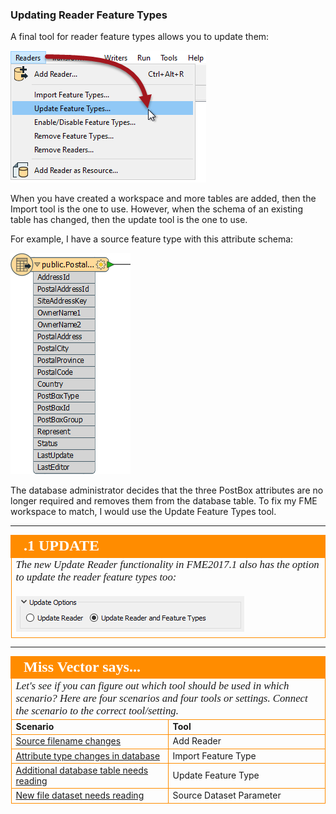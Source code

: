 ### Updating Reader Feature Types ###
A final tool for reader feature types allows you to update them:

![](./Images/Img4.034.UpdateFeatureTypeMenubar.png)

When you have created a workspace and more tables are added, then the Import tool is the one to use. However, when the schema of an existing table has changed, then the update tool is the one to use.

For example, I have a source feature type with this attribute schema:

![](./Images/Img4.035.ReaderSchemaToUpdate.png)

The database administrator decides that the three PostBox attributes are no longer required and removes them from the database table. To fix my FME workspace to match, I would use the Update Feature Types tool. 

---

<!--Updated Section--> 

<table style="border-spacing: 0px">
<tr>
<td style="vertical-align:middle;background-color:darkorange;border: 2px solid darkorange">
<i class="fa fa-bolt fa-lg fa-pull-left fa-fw" style="color:white;padding-right: 12px;vertical-align:text-top"></i>
<span style="color:white;font-size:x-large;font-weight: bold;font-family:serif">.1 UPDATE</span>
</td>
</tr>

<tr>
<td style="border: 1px solid darkorange">
<span style="font-family:serif; font-style:italic; font-size:larger">
The new Update Reader functionality in FME2017.1 also has the option to update the reader feature types too: 
<br><br><img src="./Images/Img4.035b.UpdateReaderAndFT.png">
</span>
</td>
</tr>
</table>

---

<!--Person X Says Section-->

<table style="border-spacing: 0px">
<tr>
<td colspan="2" style="vertical-align:middle;background-color:darkorange;border: 2px solid darkorange">
<i class="fa fa-quote-left fa-lg fa-pull-left fa-fw" style="color:white;padding-right: 12px;vertical-align:text-top"></i>
<span style="color:white;font-size:x-large;font-weight: bold;font-family:serif">Miss Vector says...</span>
</td>
</tr>

<tr>
<td colspan="2" style="border: 1px solid darkorange">
<span style="font-family:serif; font-style:italic; font-size:larger">
Let's see if you can figure out which tool should be used in which scenario? Here are four scenarios and four tools or settings. Connect the scenario to the correct tool/setting.
</span>
</td>
</tr>
<tr><td width="50%" style="font-weight: bold; border: 1px solid darkorange">Scenario</td><td style="font-weight: bold; border: 1px solid darkorange">Tool</td></tr>
<tr><td style="border: 1px solid darkorange"><a href="http://52.73.3.37/fmedatastreaming/Manual/QAResponse2017.fmw?chapter=4&question=2&answer=1&DestDataset_TEXTLINE=C%3A%5CFMEOutput%5CQAResponse.html">Source filename changes</a></td><td style="border: 1px solid darkorange">Add Reader</td></tr>
<tr><td style="border: 1px solid darkorange"><a href="http://52.73.3.37/fmedatastreaming/Manual/QAResponse2017.fmw?chapter=4&question=2&answer=2&DestDataset_TEXTLINE=C%3A%5CFMEOutput%5CQAResponse.html">Attribute type changes in database</a></td><td style="border: 1px solid darkorange">Import Feature Type</td></tr>
<tr><td style="border: 1px solid darkorange"><a href="http://52.73.3.37/fmedatastreaming/Manual/QAResponse2017.fmw?chapter=4&question=2&answer=3&DestDataset_TEXTLINE=C%3A%5CFMEOutput%5CQAResponse.html">Additional database table needs reading</a></td><td style="border: 1px solid darkorange">Update Feature Type</td></tr>
<tr><td style="border: 1px solid darkorange"><a href="http://52.73.3.37/fmedatastreaming/Manual/QAResponse2017.fmw?chapter=4&question=2&answer=4&DestDataset_TEXTLINE=C%3A%5CFMEOutput%5CQAResponse.html">New file dataset needs reading</a></td><td style="border: 1px solid darkorange">Source Dataset Parameter</td></tr>
</table>
